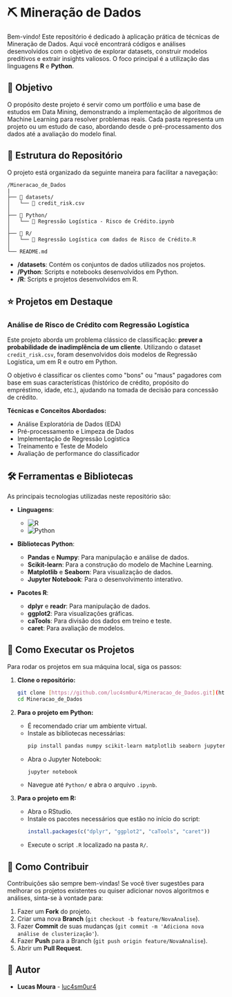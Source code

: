 # ⛏️ Mineração de Dados

Bem-vindo! Este repositório é dedicado à aplicação prática de técnicas de Mineração de Dados. Aqui você encontrará códigos e análises desenvolvidos com o objetivo de explorar datasets, construir modelos preditivos e extrair insights valiosos. O foco principal é a utilização das linguagens **R** e **Python**.

## 🎯 Objetivo

O propósito deste projeto é servir como um portfólio e uma base de estudos em Data Mining, demonstrando a implementação de algoritmos de Machine Learning para resolver problemas reais. Cada pasta representa um projeto ou um estudo de caso, abordando desde o pré-processamento dos dados até a avaliação do modelo final.

## 📂 Estrutura do Repositório

O projeto está organizado da seguinte maneira para facilitar a navegação:

```
/Mineracao_de_Dados
|
├── 📁 datasets/
│   └── 📄 credit_risk.csv
│
├── 📁 Python/
│   └── 📓 Regressão Logística - Risco de Crédito.ipynb
│
├── 📁 R/
│   └── 📜 Regressão Logística com dados de Risco de Crédito.R
│
└── README.md
```

- **/datasets**: Contém os conjuntos de dados utilizados nos projetos.
- **/Python**: Scripts e notebooks desenvolvidos em Python.
- **/R**: Scripts e projetos desenvolvidos em R.

## ⭐ Projetos em Destaque

### Análise de Risco de Crédito com Regressão Logística

Este projeto aborda um problema clássico de classificação: **prever a probabilidade de inadimplência de um cliente**. Utilizando o dataset `credit_risk.csv`, foram desenvolvidos dois modelos de Regressão Logística, um em R e outro em Python.

O objetivo é classificar os clientes como "bons" ou "maus" pagadores com base em suas características (histórico de crédito, propósito do empréstimo, idade, etc.), ajudando na tomada de decisão para concessão de crédito.

**Técnicas e Conceitos Abordados:**
- Análise Exploratória de Dados (EDA)
- Pré-processamento e Limpeza de Dados
- Implementação de Regressão Logística
- Treinamento e Teste de Modelo
- Avaliação de performance do classificador

## 🛠️ Ferramentas e Bibliotecas

As principais tecnologias utilizadas neste repositório são:

- **Linguagens**:
  - ![R](https://img.shields.io/badge/R-276DC3?style=for-the-badge&logo=r&logoColor=white)
  - ![Python](https://img.shields.io/badge/Python-3776AB?style=for-the-badge&logo=python&logoColor=white)

- **Bibliotecas Python**:
  - **Pandas** e **Numpy**: Para manipulação e análise de dados.
  - **Scikit-learn**: Para a construção do modelo de Machine Learning.
  - **Matplotlib** e **Seaborn**: Para visualização de dados.
  - **Jupyter Notebook**: Para o desenvolvimento interativo.

- **Pacotes R**:
  - **dplyr** e **readr**: Para manipulação de dados.
  - **ggplot2**: Para visualizações gráficas.
  - **caTools**: Para divisão dos dados em treino e teste.
  - **caret**: Para avaliação de modelos.

## 🚀 Como Executar os Projetos

Para rodar os projetos em sua máquina local, siga os passos:

1.  **Clone o repositório:**
    ```bash
    git clone [https://github.com/luc4sm0ur4/Mineracao_de_Dados.git](https://github.com/luc4sm0ur4/Mineracao_de_Dados.git)
    cd Mineracao_de_Dados
    ```

2.  **Para o projeto em Python:**
    - É recomendado criar um ambiente virtual.
    - Instale as bibliotecas necessárias:
      ```bash
      pip install pandas numpy scikit-learn matplotlib seaborn jupyter
      ```
    - Abra o Jupyter Notebook:
      ```bash
      jupyter notebook
      ```
    - Navegue até `Python/` e abra o arquivo `.ipynb`.

3.  **Para o projeto em R:**
    - Abra o RStudio.
    - Instale os pacotes necessários que estão no início do script:
      ```r
      install.packages(c("dplyr", "ggplot2", "caTools", "caret"))
      ```
    - Execute o script `.R` localizado na pasta `R/`.

## 🤝 Como Contribuir

Contribuições são sempre bem-vindas! Se você tiver sugestões para melhorar os projetos existentes ou quiser adicionar novos algoritmos e análises, sinta-se à vontade para:

1.  Fazer um **Fork** do projeto.
2.  Criar uma nova **Branch** (`git checkout -b feature/NovaAnalise`).
3.  Fazer **Commit** de suas mudanças (`git commit -m 'Adiciona nova análise de clusterização'`).
4.  Fazer **Push** para a Branch (`git push origin feature/NovaAnalise`).
5.  Abrir um **Pull Request**.

## 👤 Autor

- **Lucas Moura** - [luc4sm0ur4](https://github.com/luc4sm0ur4)

